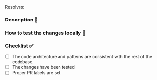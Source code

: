 Resolves: <GH Number>

### Description 📝

<!-- Describe here the purpose of your PR.
Please try to answer the following questions:
What has been changed 
Why it has been changed
How was it implemented
-->

### How to test the changes locally 🧪

<!-- 
Include a set of steps for the reviewer to test the changes locally.
-->

### Checklist ✅

- [ ] The code architecture and patterns are consistent with the rest of the codebase.
- [ ] The changes have been tested
- [ ] Proper PR labels are set